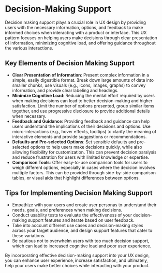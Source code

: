 # Decision-Making Support

Decision making support plays a crucial role in UX design by providing users with the necessary information, options, and feedback to make informed choices when interacting with a product or interface. This UX pattern focuses on helping users make decisions through clear presentation of information, minimizing cognitive load, and offering guidance throughout the various interactions.

## Key Elements of Decision Making Support

- **Clear Presentation of Information**: Present complex information in a simple, easily digestible format. Break down large amounts of data into smaller chunks, use visuals (e.g., icons, images, graphs) to convey information, and provide clear labeling and headings.
- **Minimize Cognitive Load**: Reducing the mental effort required by users when making decisions can lead to better decision-making and higher satisfaction. Limit the number of options presented, group similar items together, and use progressive disclosure to provide additional details when necessary.
- **Feedback and Guidance**: Providing feedback and guidance can help users understand the implications of their decisions and options. Use micro-interactions (e.g., hover effects, tooltips) to clarify the meaning of interactive elements and provide suggestions or recommendations.
- **Defaults and Pre-selected Options**: Set sensible defaults and pre-selected options to help users make decisions quickly, while also allowing flexibility for customization. This can prevent decision paralysis and reduce frustration for users with limited knowledge or expertise.
- **Comparison Tools**: Offer easy-to-use comparison tools for users to weigh different options, especially in cases where the decision involves multiple factors. This can be provided through side-by-side comparison tables, or visual aids that highlight differences between options.

## Tips for Implementing Decision Making Support

- Empathize with your users and create user personas to understand their needs, goals, and preferences when making decisions.
- Conduct usability tests to evaluate the effectiveness of your decision-making support features and iterate based on user feedback.
- Take into account different use cases and decision-making styles across your target audience, and design support features that cater to these variations.
- Be cautious not to overwhelm users with too much decision support, which can lead to increased cognitive load and poor user experience.

By incorporating effective decision-making support into your UX design, you can enhance user experience, increase satisfaction, and ultimately, help your users make better choices while interacting with your product.
